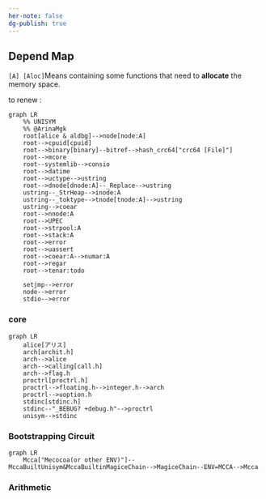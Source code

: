 ```yaml
---
her-note: false
dg-publish: true
---
```


## Depend Map

`[A] [Aloc]`Means containing some functions that need to **allocate** the memory space. 


to renew :
```
graph LR
	%% UNISYM
	%% @ArinaMgk
	root[alice & aldbg]-->node[node:A]
	root-->cpuid[cpuid]
	root-->binary[binary]--bitref-->hash_crc64["crc64 [File]"]
	root-->mcore
	root--systemlib-->consio
	root-->datime
	root-->uctype-->ustring
	root-->dnode[dnode:A]--_Replace-->ustring
	ustring--_StrHeap-->inode:A
	ustring--_toktype-->tnode[tnode:A]-->ustring
	ustring-->coear
	root-->nnode:A
	root-->UPEC
	root-->strpool:A
	root-->stack:A
	root-->error
	root-->uassert
	root-->coear:A-->numar:A
	root-->regar
	root-->tenar:todo
	
	setjmp-->error
	node-->error
	stdio-->error
```


### core

```mermaid
graph LR
	alice[アリス]
	arch[archit.h]
	arch-->alice
	arch-->calling[call.h]
	arch-->flag.h
	proctrl[proctrl.h]
	proctrl-->floating.h-->integer.h-->arch
	proctrl-->uoption.h
	stdinc[stdinc.h]
	stdinc--"_BEBUG? +debug.h"-->proctrl
	unisym-->stdinc
```

### Bootstrapping Circuit

```mermaid
graph LR
	Mcca["Mecocoa(or other ENV)"]--MccaBuiltUnisym&MccaBuiltinMagiceChain-->MagiceChain--ENV=MCCA-->Mcca
```

### Arithmetic
